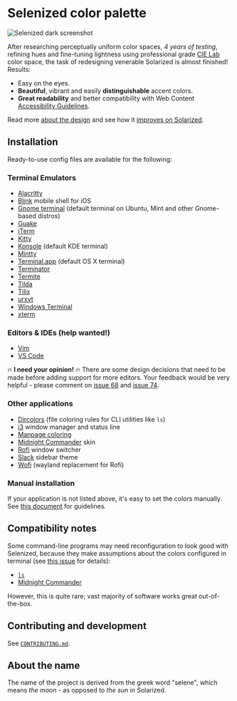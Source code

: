 Selenized color palette
=======================

<!--
Solarized redesigned: fine-tuned color palette for programmers with focus on readability.
-->

![Selenized dark screenshot](http://i.imgur.com/yM0vadH.png)

After researching perceptually uniform color spaces, _4 years of testing_,
refining hues and fine-tuning lightness using professional grade [CIE
Lab](http://en.wikipedia.org/wiki/Lab_color_space) color space, the task of
redesigning venerable Solarized is almost finished!
Results:

* Easy on the eyes.
* **Beautiful**, vibrant and easily **distinguishable** accent colors.
* **Great readability** and better compatibility with Web Content
  [Accessibility Guidelines](https://www.w3.org/WAI/standards-guidelines/wcag/).

Read more [about the design](features-and-design.md)
and see how it [improves on Solarized](whats-wrong-with-solarized.md).



Installation
------------

Ready-to-use config files are available for the following:

### Terminal Emulators

- [Alacritty](terminals/alacritty)
- [Blink](terminals/blinksh) mobile shell for iOS
- [Gnome terminal](terminals/gnome-terminal) (default terminal on Ubuntu, Mint and other Gnome-based distros)
- [Guake](terminals/guake)
- [iTerm](terminals/iterm)
- [Kitty](terminals/kitty)
- [Konsole](terminals/konsole) (default KDE terminal)
- [Mintty](terminals/mintty)
- [Terminal.app](terminals/terminal-app) (default OS X terminal)
- [Terminator](terminals/terminator)
- [Termite](terminals/termite)
- [Tilda](terminals/tilda)
- [Tilix](terminals/tilix)
- [urxvt](terminals/urxvt)
- [Windows Terminal](terminals/windows-terminal)
- [xterm](terminals/xterm)

### Editors & IDEs (help wanted!)

- [Vim](editors/vim)
- [VS Code](editors/visual-studio-code)

🔥 **I need your opinion!** 🔥 There are some design decisions that need to be made
before adding support for more editors. Your feedback would be very helpful -
please comment on
[issue 68](https://github.com/jan-warchol/selenized/issues/68) and
[issue 74](https://github.com/jan-warchol/selenized/issues/74).


### Other applications

- [Dircolors](other-apps/dircolors) (file coloring rules for CLI utilities like `ls`)
- [i3](other-apps/i3) window manager and status line
- [Manpage coloring](other-apps/selenized-man)
- [Midnight Commander](other-apps/mc) skin
- [Rofi](other-apps/rofi) window switcher
- [Slack](other-apps/slack) sidebar theme
- [Wofi](other-apps/wofi) (wayland replacement for Rofi)

### Manual installation

If your application is not listed above, it's easy to set the colors manually.
See [this document](manual-installation.md) for guidelines.





Compatibility notes
-------------------

Some command-line programs may need reconfiguration to look good with Selenized,
because they make assumptions about the colors configured in terminal (see
[this issue](https://github.com/janek-warchol/selenized/issues/7) for details):

- [`ls`](dircolors/)
- [Midnight Commander](mc/)

However, this is quite rare; vast majority of software works great
out-of-the-box.



Contributing and development
----------------------------

See [`CONTRIBUTING.md`](CONTRIBUTING.md).



About the name
--------------

The name of the project is derived from the greek word "selene", which means
_the moon_ - as opposed to _the sun_ in Solarized.


